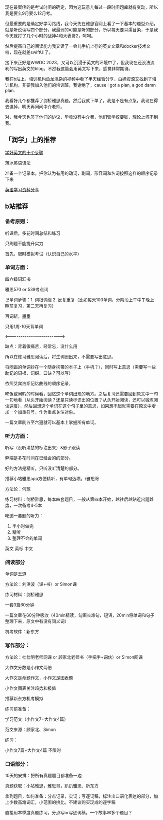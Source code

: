现在最蛋疼的是考试时间的确定，因为这玩意儿每过一段时间题库就有变动，所以我是要么9月要么12月考。

但最重要的是确定好学习路线，我今天先在雅思官网上看了一下基本的题型介绍，就是听说读写四个部分，我最弱的可能是听的部分，所以每天要耳濡目染，于是我今天就打了几个小时的战神4和大表哥2，呵呵。

然后提高自己的阅读能力我又读了一会儿手机上存的英文文章和docker技术文档，现在就差swiftUI了。

接下来正好是WWDC 2023，又可以沉浸于英文的环境中了，但我现在还没法流利的写出英文的blog，不然我这篇会用英文写下来，感觉非常期待。

我在b站上，培训机构鱼龙混杂的视频中看了半天经验分享，白嫖资源又找到了培训机构，非要我加入他们的培训班，我谢绝了，cause i got a plan, a god damn plan.

我看好几个都推荐了剑桥雅思真题，然后我就下单了，我是不是有点急，我现在得去退掉，明天再问问中介老师。

对，我今天也签了他们的协议，毕竟没有中介费，他们管学校要钱，理论上坑不到我。



## 「润学」上的推荐

[学好英文的十个步骤](https://github.com/The-Run-Philosophy-Organization/run/blob/main/润学方法论/前期准备/英语学习/学好英文的十个步骤.md)

薄冰英语语法

准备一个记录本，把你认为有用的动词，副词，形容词和名词按照这样的顺序记录下来

[英语学习资料分享](https://github.com/The-Run-Philosophy-Organization/run/blob/main/润学方法论/前期准备/英语学习/英语学习资料分享.md)



## b站推荐

### 备考原则：

听课后，多花时间总结和练习

只刷题不能提升实力

首先，限时模拟考试（认识自己的水平）



### 单词方面：

四六级词汇书

雅思570 or 539考点词

记单词步骤：1. 词根词缀 2. 反复重复（比如每天100单词，分阶段上午中午晚上睡前复习，第二天再复习）

百词斩，墨墨

只用1周-10天背单词

<------------------------->

缺点：背着很痛苦，经常忘，没什么用

所以在练习雅思阅读后，将生词圈出来，不需要写出意思。

将圈画的单词抄在一个随身携带的本子上（手机？），同时写上意思（需要写一些助记的词根、词缀、口诀？可以写）

依照艾宾浩斯记忆曲线的顺序记录。

吃饭或闲暇的时候看，回忆这个单词出现的地方。之后复习还需要回到原文中一句一句地看（从头开始阅读？还是只读标识出的位置？从头开始阅读，还可以锻炼阅读速度），然后回想这个单词在这个句子里的意思，如果想不起就需要在原文中增加一个加重符号，作为重点关注对象。

一篇文章刷五至六遍就可以基本上掌握所有单词。

### 听力方面：

听写（没听清楚的标注出来）&影子跟读

弊端是多花时间在已经会的的部分。

好的方法是精听，只听没听清楚的部分。

推荐小站雅思app方便精听，有单句选项。/雅思哥 

方法论：何琼 

练习材料：剑桥雅思，每本四套题目，一般从第四本开始，越往后越贴近出题趋势，一次备考4-5本

吃透一套题的听力：

1. 半小时做完
2. 精听
3. 整理不会的单词

英文 英标 中文



### 阅读部分

单词是王道

方法论：刘洪波（课+书）or Simon课

练习材料：剑桥雅思

一套3篇60分钟

一篇文章花60分钟吸收（40min精读，勾画长难句，短语，20min将单词和句子整理下来，原文中有没有同义词）

机考软件：新东方



### 写作部分：

方法论：杜仕明老师网课 or 顾家北老师书（手把手+词伙）or Simon网课

大作文分数是小作文两倍

大作文是命题作文，小作文是图表题

小作文图表关注趋势和极值

推荐新东方机考模拟

练习前准备：

学习范文（小作文7+大作文4篇）

范文来源：顾家北、Simon

练习：

小作文7篇+大作文4篇 不限时



### 口语部分：

10天的安排：把所有真题题目都准备一边

真题获取：小站雅思，雅思哥，趴趴雅思、新东方

拿到题目，如何准备：分点记录，实词；写逐词稿，标注出口语化表达的部分，加上少数高难词汇，小范围的排比。不建议购买现成的逐字稿

直接用本季度真题练习。分点写or写逐词稿。一个故事串多个题目？